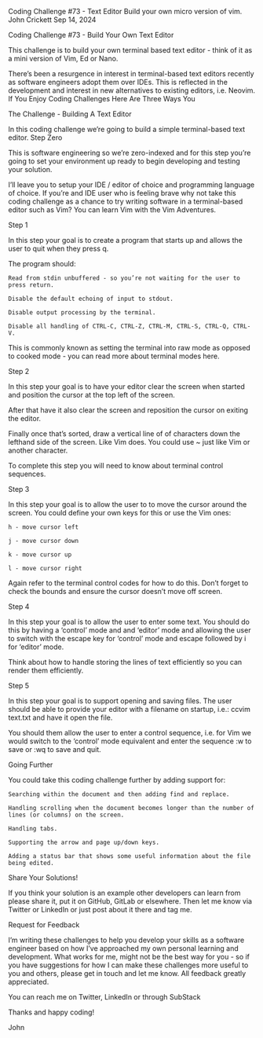 Coding Challenge #73 - Text Editor
Build your own micro version of vim.
John Crickett
Sep 14, 2024

Coding Challenge #73 - Build Your Own Text Editor

This challenge is to build your own terminal based text editor - think of it as a mini version of Vim, Ed or Nano.

There’s been a resurgence in interest in terminal-based text editors recently as software engineers adopt them over IDEs. This is reflected in the development and interest in new alternatives to existing editors, i.e. Neovim.
If You Enjoy Coding Challenges Here Are Three Ways You 

The Challenge - Building A Text Editor

In this coding challenge we’re going to build a simple terminal-based text editor.
Step Zero

This is software engineering so we’re zero-indexed and for this step you’re going to set your environment up ready to begin developing and testing your solution.

I’ll leave you to setup your IDE / editor of choice and programming language of choice. If you’re and IDE user who is feeling brave why not take this coding challenge as a chance to try writing software in a terminal-based editor such as Vim? You can learn Vim with the Vim Adventures.

Step 1

In this step your goal is to create a program that starts up and allows the user to quit when they press q.

The program should:

    Read from stdin unbuffered - so you’re not waiting for the user to press return.

    Disable the default echoing of input to stdout.

    Disable output processing by the terminal.

    Disable all handling of CTRL-C, CTRL-Z, CTRL-M, CTRL-S, CTRL-Q, CTRL-V.

This is commonly known as setting the terminal into raw mode as opposed to cooked mode - you can read more about terminal modes here.

Step 2

In this step your goal is to have your editor clear the screen when started and position the cursor at the top left of the screen.

After that have it also clear the screen and reposition the cursor on exiting the editor.

Finally once that’s sorted, draw a vertical line of of characters down the lefthand side of the screen. Like Vim does. You could use ~ just like Vim or another character.

To complete this step you will need to know about terminal control sequences.

Step 3

In this step your goal is to allow the user to to move the cursor around the screen. You could define your own keys for this or use the Vim ones:

    h - move cursor left

    j - move cursor down

    k - move cursor up

    l - move cursor right

Again refer to the terminal control codes for how to do this. Don’t forget to check the bounds and ensure the cursor doesn’t move off screen.

Step 4

In this step your goal is to allow the user to enter some text. You should do this by having a ‘control’ mode and and ‘editor’ mode and allowing the user to switch with the escape key for ‘control’ mode and escape followed by i for ‘editor’ mode.

Think about how to handle storing the lines of text efficiently so you can render them efficiently.

Step 5

In this step your goal is to support opening and saving files. The user should be able to provide your editor with a filename on startup, i.e.: ccvim text.txt and have it open the file.

You should them allow the user to enter a control sequence, i.e. for Vim we would switch to the ‘control’ mode equivalent and enter the sequence :w to save or :wq to save and quit.

Going Further

You could take this coding challenge further by adding support for:

    Searching within the document and then adding find and replace.

    Handling scrolling when the document becomes longer than the number of lines (or columns) on the screen.

    Handling tabs.

    Supporting the arrow and page up/down keys.

    Adding a status bar that shows some useful information about the file being edited.

Share Your Solutions!

If you think your solution is an example other developers can learn from please share it, put it on GitHub, GitLab or elsewhere. Then let me know via Twitter or LinkedIn or just post about it there and tag me.

Request for Feedback

I’m writing these challenges to help you develop your skills as a software engineer based on how I’ve approached my own personal learning and development. What works for me, might not be the best way for you - so if you have suggestions for how I can make these challenges more useful to you and others, please get in touch and let me know. All feedback greatly appreciated.

You can reach me on Twitter, LinkedIn or through SubStack

Thanks and happy coding!

John